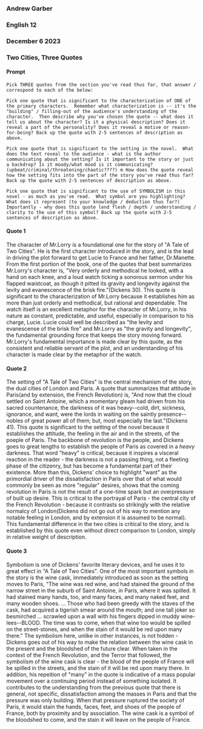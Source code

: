 ### Andrew Garber
### English 12
### December 6 2023
### Two Cities, Three Quotes

#### Prompt
```text
Pick THREE quotes from the section you've read thus far, that answer / correspond to each of the below: 

Pick one quote that is significant to the characterization of ONE of the primary characters.  Remember what characterization is -- it's the "building" / filling-out of the audience's understanding of the character.  Then describe why you've chosen the quote -- what does it tell us about the character? Is it a physical description? Does it reveal a part of the personality? Does it reveal a motive or reason-for-being? Back up the quote with 2-5 sentences of description as above. 

Pick one quote that is significant to the setting in the novel.  What does the text reveal to the audience - what is the author communicating about the setting? Is it important to the story or just a backdrop? Is it moody/what mood is it communicating?  (upbeat/criminal/threatening/chaotic????) m How does the quote reveal how the setting fits into the part of the story you've read thus far? Back up the quote with 2-5 sentences of description as above. 

Pick one quote that is significant to the use of SYMBOLISM in this novel - as much as you've read.  What symbol are you highlighting? What does it represent (to your knowledge / deduction thus far?) Importantly - why does this quote lend flesh / depth / understanding / clarity to the use of this symbol? Back up the quote with 2-5 sentences of description as above.  
```

#### Quote 1
The character of Mr.Lorry is a foundational one for the story of "A Tale of Two Cities". He is the first character introduced in the story, and is the lead in driving the plot forward to get Lucie to France and her father, Dr.Manette. From the first portion of the book, one of the quotes that best summarizes Mr.Lorry's character is, "Very orderly and methodical he looked, with a hand on each knee, and a loud watch ticking a sonorous sermon under his flapped waistcoat, as though it pitted its gravity and longevity against the levity and evanescence of the brisk fire."(Dickens 30). This quote is significant to the characterization of Mr.Lorry because it establishes him as more than just orderly and methodical, but rational and dependable. The watch itself is an excellent metaphor for the character of Mr.Lorry, in his nature as constant, predictable, and useful, especially in comparison to his charge, Lucie. Lucie could well be described as "the levity and evanescense of the brisk fire" and Mr.Lorry as "the gravity and longevity", the fundamental grounding force that keeps the story moving forward. Mr.Lorry's fundamental importance is made clear by this quote, as the consistent and reliable servant of the plot, and an understanding of his character is made clear by the metaphor of the watch.

#### Quote 2
The setting of "A Tale of Two Cities" is the central mechanism of the story, the dual cities of London and Paris. A quote that summarizes that attitude in Paris(and by extension, the French Revolution) is, "And now that the cloud settled on Saint Antoine, which a momentary gleam had driven from his sacred countenance, the darkness of it was heavy--cold, dirt, sickness, ignorance, and want, were the lords in waiting on the saintly presence--nobles of great power all of them; but, most especially the last."(Dickens 41). This quote is significant to the setting of the novel because it establishes the attitude, the feeling in the air and in the streets, of the poeple of Paris. The backbone of revolution is the people, and Dickens goes to great lengths to establish the people of Paris as covered in a *heavy* darkness. That word "heavy" is critical, because it inspires a visceral reaction in the reader - the darkness is not a passing thing, not a fleeting phase of the citizenry, but has become a fundamental part of their existence. More than this, Dickens' choice to highlight "want" as the primordial driver of the dissatisfaction in Paris over that of what would commonly be seen as more "regular" desires, shows that the coming revolution in Paris is not the result of a one-time spark but an overpressure of built up desire. This is critical to the portrayal of Paris - the central city of the French Revolution - because it contrasts so strikingly with the relative normalcy of London(Dickens did not go out of his way to mention any notable feeling in London, and by extension it is assumed to be normal). This fundamental difference in the two cities is critical to the story, and is established by this quote even without direct comparison to London, simply in relative weight of description.

#### Quote 3
Symbolism is one of Dickens' favorite literary devices, and he uses it to great effect in "A Tale of Two Cities". One of the most important symbols in the story is the wine cask, immediately introduced as soon as the setting moves to Paris, "The wine was red wine, and had stained the ground of the narrow street in the suburb of Saint Antoine, in Paris, where it was spilled. It had stained many hands, too, and many faces, and many naked feet, and many wooden shoes. ... Those who had been greedy with the staves of the cask, had acquired a tigerish smear around the mouth; and one tall joker so besmirched ... scrawled upon a wall with his fingers dipped in muddy wine-lees--BLOOD. The time was to come, when that wine too would be spilled on the street-stones, and when the stain of it would be red upon many there." The symbolism here, unlike in other instances, is not hidden - Dickens goes out of his way to make the relation between the wine cask in the present and the bloodshed of the future clear. When taken in the context of the French Revolution, and the Terror that followed, the symbolism of the wine cask is clear - the blood of the people of France will be spilled in the streets, and the stain of it will be red upon many there. In addition, his repeition of "many" in the quote is indicative of a mass popular movement over a continuing period instead of something isolated. It contributes to the understanding from the previous quote that there is general, not specific, dissatisfaction among the masses in Paris and that the pressure was only building. When that pressure ruptured the society of Paris, it would stain the hands, faces, feet, and shoes of the people of France, both by proximity and by association. The wine cask is a symbol of the bloodshed to come, and the stain it will leave on the people of France.